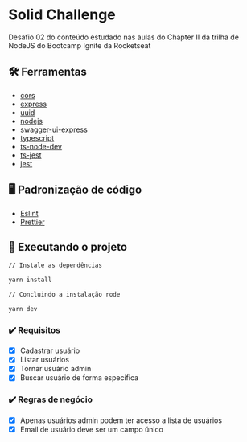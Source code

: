 # Solid Challenge

Desafio 02 do conteúdo estudado nas aulas do Chapter II da trilha de NodeJS do Bootcamp Ignite da Rocketseat

## :hammer_and_wrench: Ferramentas

- [cors](https://www.npmjs.com/package/cors)
- [express](https://expressjs.com/pt-br/)
- [uuid](https://www.npmjs.com/package/uuid)
- [nodejs](https://nodejs.org/en/docs/)
- [swagger-ui-express](https://www.npmjs.com/package/swagger-ui-express)
- [typescript](https://www.typescriptlang.org/)
- [ts-node-dev](https://www.npmjs.com/package/ts-node-dev)
- [ts-jest](https://www.npmjs.com/package/ts-jest)
- [jest](https://jestjs.io/pt-BR/)

## :desktop_computer: Padronização de código

- [Eslint](https://eslint.org/)
- [Prettier](https://prettier.io/)

## :rocket: Executando o projeto

```bash
// Instale as dependências

yarn install

// Concluindo a instalação rode

yarn dev
```

### :heavy_check_mark: Requisitos

- [x] Cadastrar usuário
- [x] Listar usuários
- [x] Tornar usuário admin
- [x] Buscar usuário de forma específica

### :heavy_check_mark: Regras de negócio

- [x] Apenas usuários admin podem ter acesso a lista de usuários
- [x] Email de usuário deve ser um campo único
